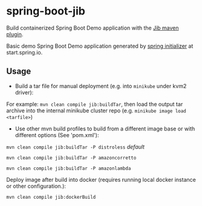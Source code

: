 # spring-boot-jib
Build containerized Spring Boot Demo application with the
[Jib maven plugin](https://github.com/GoogleContainerTools/jib/tree/master/jib-maven-plugin).

Basic demo Spring Boot Demo application generated by [spring initializer](https://start.spring.io/)
at start.spring.io.

## Usage
- Build a tar file for manual deployment (e.g. into `minikube` under kvm2 driver):

For example: `mvn clean compile jib:buildTar`, then load the output tar archive into
the internal minikube cluster repo (e.g. `minikube image load <tarfile>`)

- Use other mvn build profiles to build from a different image base or with different options
(See 'pom.xml'):

`mvn clean compile jib:buildTar -P distroless`  *default*

`mvn clean compile jib:buildTar -P amazoncorretto`

`mvn clean compile jib:buildTar -P amazonlambda`

Deploy image after build into docker (requires running local docker instance or other configuration.):

`mvn clean compile jib:dockerBuild`
